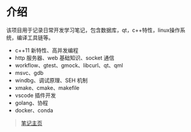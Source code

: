 # 介绍

该项目用于记录日常开发学习笔记，包含数据库，qt，c++特性，linux操作系统，编译工具链等。
- c++11 新特性、高并发编程
- http 服务器、web 基础知识、socket 通信
- workflow、gtest、gmock、libcurl、qt、qml
- msvc、gdb
- windbg、调试原理、SEH 机制
- xmake、cmake、makefile
- vscode 插件开发
- golang、协程
- docker、conda


> [笔记主页](https://spite-triangle.github.io/cpp_notes/)



